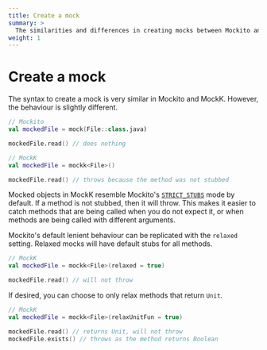 ```yaml
---
title: Create a mock
summary: >
  The similarities and differences in creating mocks between Mockito and MockK.
weight: 1
---
```


# Create a mock

The syntax to create a mock is very similar in Mockito and MockK. However, the behaviour is slightly different.

```kotlin
// Mockito
val mockedFile = mock(File::class.java)

mockedFile.read() // does nothing
```

```kotlin
// MockK
val mockedFile = mockk<File>()

mockedFile.read() // throws because the method was not stubbed
```

Mocked objects in MockK resemble Mockito's [`STRICT_STUBS`](https://javadoc.io/static/org.mockito/mockito-core/3.3.3/org/mockito/quality/Strictness.html#STRICT_STUBS) mode by default. If a method is not stubbed, then it will throw. This makes it easier to catch methods that are being called when you do not expect it, or when methods are being called with different arguments.

Mockito's default lenient behaviour can be replicated with the `relaxed` setting. Relaxed mocks will have default stubs for all methods.

```kotlin
// MockK
val mockedFile = mockk<File>(relaxed = true)

mockedFile.read() // will not throw
```

If desired, you can choose to only relax methods that return `Unit`.

```kotlin
// MockK
val mockedFile = mockk<File>(relaxUnitFun = true)

mockedFile.read() // returns Unit, will not throw
mockedFile.exists() // throws as the method returns Boolean
```
